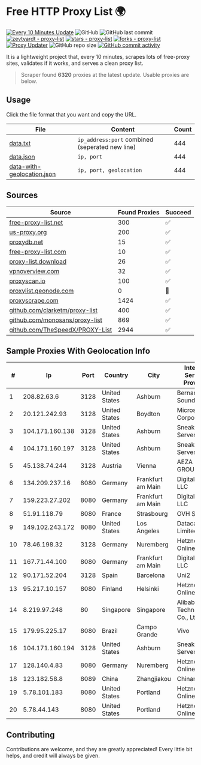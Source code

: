 
# Free HTTP Proxy List 🌍

[![Every 10 Minutes Update](https://github.com/mertguvencli/http-proxy-list/actions/workflows/main.yml/badge.svg?branch=main)](https://github.com/mertguvencli/http-proxy-list/actions/workflows/main.yml)
![GitHub](https://img.shields.io/github/license/mertguvencli/http-proxy-list)
![GitHub last commit](https://img.shields.io/github/last-commit/mertguvencli/http-proxy-list)
[![zevtyardt - proxy-list](https://img.shields.io/static/v1?label=zevtyardt&message=proxy-list&color=blue&logo=github)](https://github.com/zevtyardt/proxy-list "Go to GitHub repo")
[![stars - proxy-list](https://img.shields.io/github/stars/zevtyardt/proxy-list?style=social)](https://github.com/zevtyardt/proxy-list)
[![forks - proxy-list](https://img.shields.io/github/forks/zevtyardt/proxy-list?style=social)](https://github.com/zevtyardt/proxy-list)
[![Proxy Updater](https://github.com/zevtyardt/proxy-list/workflows/Proxy%20Updater/badge.svg)](https://github.com/zevtyardt/proxy-list/actions?query=workflow:"Proxy+Updater")
![GitHub repo size](https://img.shields.io/github/repo-size/zevtyardt/proxy-list)
[![GitHub commit activity](https://img.shields.io/github/commit-activity/m/zevtyardt/proxy-list?logo=commits)](https://github.com/zevtyardt/proxy-list/commits/main)

It is a lightweight project that, every 10 minutes, scrapes lots of free-proxy sites, validates if it works, and serves a clean proxy list.

> Scraper found **6320** proxies at the latest update. Usable proxies are below.

## Usage

Click the file format that you want and copy the URL.

|File|Content|Count|
|----|-------|-----|
|[data.txt](https://raw.githubusercontent.com/mertguvencli/http-proxy-list/main/proxy-list/data.txt)|`ip_address:port` combined (seperated new line)|444|
|[data.json](https://raw.githubusercontent.com/mertguvencli/http-proxy-list/main/proxy-list/data.json)|`ip, port`|444|
|[data-with-geolocation.json](https://raw.githubusercontent.com/mertguvencli/http-proxy-list/main/proxy-list/data-with-geolocation.json)|`ip, port, geolocation`|444|

## Sources

|Source|Found Proxies|Succeed|
|------|-------------|-------|
|[free-proxy-list.net](https://free-proxy-list.net)|300|✅|
|[us-proxy.org](https://www.us-proxy.org)|200|✅|
|[proxydb.net](http://proxydb.net)|15|✅|
|[free-proxy-list.com](https://free-proxy-list.com/?page=&port=&type%5B%5D=http&type%5B%5D=https&up_time=0&search=Search)|10|✅|
|[proxy-list.download](https://www.proxy-list.download/HTTP)|26|✅|
|[vpnoverview.com](https://vpnoverview.com/privacy/anonymous-browsing/free-proxy-servers)|32|✅|
|[proxyscan.io](https://www.proxyscan.io)|100|✅|
|[proxylist.geonode.com](https://proxylist.geonode.com/api/proxy-list?limit=300&page=1&sort_by=lastChecked&sort_type=desc&protocols=http,https)|0|🚫|
|[proxyscrape.com](https://api.proxyscrape.com/v2/?request=displayproxies&protocol=http&timeout=10000&country=all&ssl=all&anonymity=all)|1424|✅|
|[github.com/clarketm/proxy-list](https://raw.githubusercontent.com/clarketm/proxy-list/master/proxy-list-raw.txt)|400|✅|
|[github.com/monosans/proxy-list](https://raw.githubusercontent.com/monosans/proxy-list/main/proxies/http.txt)|869|✅|
|[github.com/TheSpeedX/PROXY-List](https://raw.githubusercontent.com/TheSpeedX/PROXY-List/master/http.txt)|2944|✅|


## Sample Proxies With Geolocation Info

|#|Ip|Port|Country|City|Internet Service Provider|
|-|--|----|-------|----|-------------------------|
|1|208.82.63.6|3128|United States|Ashburn|Bernardi Sounds|
|2|20.121.242.93|3128|United States|Boydton|Microsoft Corporation|
|3|104.171.160.138|3128|United States|Ashburn|Sneaker Server|
|4|104.171.160.197|3128|United States|Ashburn|Sneaker Server|
|5|45.138.74.244|3128|Austria|Vienna|AEZA GROUP Ltd|
|6|134.209.237.16|8080|Germany|Frankfurt am Main|DigitalOcean, LLC|
|7|159.223.27.202|8080|Germany|Frankfurt am Main|DigitalOcean, LLC|
|8|51.91.118.79|8080|France|Strasbourg|OVH SAS|
|9|149.102.243.172|8080|United States|Los Angeles|Datacamp Limited|
|10|78.46.198.32|3128|Germany|Nuremberg|Hetzner Online GmbH|
|11|167.71.44.100|8080|Germany|Frankfurt am Main|DigitalOcean, LLC|
|12|90.171.52.204|3128|Spain|Barcelona|Uni2|
|13|95.217.10.157|8080|Finland|Helsinki|Hetzner Online GmbH|
|14|8.219.97.248|80|Singapore|Singapore|Alibaba (US) Technology Co., Ltd.|
|15|179.95.225.17|8080|Brazil|Campo Grande|Vivo|
|16|104.171.160.194|3128|United States|Ashburn|Sneaker Server|
|17|128.140.4.83|8080|Germany|Nuremberg|Hetzner Online GmbH|
|18|123.182.58.8|8089|China|Zhangjiakou|Chinanet|
|19|5.78.101.183|8080|United States|Portland|Hetzner Online GmbH|
|20|5.78.44.143|8080|United States|Portland|Hetzner Online GmbH|



## Contributing

Contributions are welcome, and they are greatly appreciated! Every
little bit helps, and credit will always be given.

